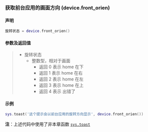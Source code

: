 ### 获取前台应用的画面方向 (**device\.front\_orien**)


#### 声明
```lua
旋转状态 = device.front_orien()
```


#### 参数及返回值  
> - 旋转状态
>   - 整数型，相对于画面
>     - 返回 0 表示 home 在下
>     - 返回 1 表示 home 在右
>     - 返回 2 表示 home 在左
>     - 返回 3 表示 home 在上
>     - 返回 4 表示 出错了


#### 示例  
```lua
sys.toast('这个提示会以前台应用的旋转方向显示', device.front_orien())
```
**注**：上述代码中使用了非本章函数 [`sys.toast`](/Handbook/sys/sys.toast.md)

